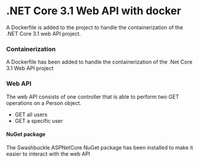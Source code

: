 # .NET Core 3.1 Web API with docker

A Dockerfile is added to the project to handle the containerization of the .NET Core 3.1 web API project. 

### Containerization
A Dockerfile has been added to handle the containerization of the .Net Core 3.1 Web API project

### Web API 
The web API consists of one controller that is able to perform two GET operations on a Person object.
* GET all users
* GET a specific user

#### NuGet package
The Swashbuckle.ASPNetCore NuGet package has been installed to make it easier to interact with the web API
